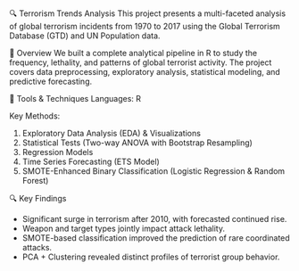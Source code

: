 🔍 Terrorism Trends Analysis
This project presents a multi-faceted analysis of global terrorism incidents from 1970 to 2017 using the Global Terrorism Database (GTD) and UN Population data.

📌 Overview
We built a complete analytical pipeline in R to study the frequency, lethality, and patterns of global terrorist activity. The project covers data preprocessing, exploratory analysis, statistical modeling, and predictive forecasting.

🧰 Tools & Techniques
Languages: R

Key Methods:

1. Exploratory Data Analysis (EDA) & Visualizations
2. Statistical Tests (Two-way ANOVA with Bootstrap Resampling)
3. Regression Models
4. Time Series Forecasting (ETS Model)
5. SMOTE-Enhanced Binary Classification (Logistic Regression & Random Forest)

🔍 Key Findings
- Significant surge in terrorism after 2010, with forecasted continued rise.
- Weapon and target types jointly impact attack lethality.
- SMOTE-based classification improved the prediction of rare coordinated attacks.
- PCA + Clustering revealed distinct profiles of terrorist group behavior.
